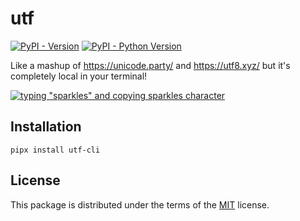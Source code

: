 # utf

[![PyPI - Version](https://img.shields.io/pypi/v/utf-cli.svg)](https://pypi.org/project/utf-cli)
[![PyPI - Python Version](https://img.shields.io/pypi/pyversions/utf-cli.svg)](https://pypi.org/project/utf-cli)

Like a mashup of https://unicode.party/ and https://utf8.xyz/ but it's completely local in your terminal!

[![typing "sparkles" and copying sparkles character](https://asciinema.org/a/AvIxXnW2oLcRrGe7qyigDU87W.svg)](https://asciinema.org/a/AvIxXnW2oLcRrGe7qyigDU87W)

## Installation

```console
pipx install utf-cli
```

## License

This package is distributed under the terms of the [MIT](https://spdx.org/licenses/MIT.html) license.
